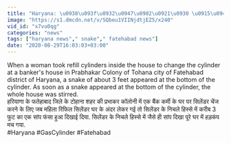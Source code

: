 ```yaml
---
title: "Haryana: \u0938\u093f\u0932\u0947\u0902\u0921\u0930 \u0915\u0947 \u0928\u093f\u091a\u0932\u0947 \u0939\u093f\u0938\u094d\u0938\u0947 \u092e\u0947\u0902 \u092e\u094c\u0924 \u092c\u0928\u0915\u0930 \u091b\u093f\u092a\u093e \u0925\u093e 3 \u092b\u0940\u091f \u0932\u0902\u092c\u093e \u0938\u093e\u0902\u092a, \u092e\u091a\u093e \u0939\u0921\u093c\u0915\u0902\u092a \u0935\u0928\u0907\u0902\u0921\u093f\u092f\u093e \u0939\u093f\u0902\u0926\u0940"
image: "https://s1.dmcdn.net/v/SQbeu1VIINjdtjEZ5/x240"
vid_id: "x7vu0qg"
categories: "news"
tags: ["haryana news"," snake"," fatehabad news"]
date: "2020-08-29T16:03:03+03:00"
---
```

When a woman took refill cylinders inside the house to change the cylinder at a banker's house in Prabhakar Colony of Tohana city of Fatehabad district of Haryana, a snake of about 3 feet appeared at the bottom of the cylinder. As soon as a snake appeared at the bottom of the cylinder, the whole house was stirred.  <br>हरियाणा के फतेहाबाद जिले के टोहाना शहर की प्रभाकर कॉलोनी में एक बैंक कर्मी के घर पर सिलेंडर चेंज करने के लिए जब महिला रिफिल सिलेंडर घर के अंदर लेकर गई तो सिलेंडर के निचले हिस्से में करीब 3 फुट का एक सांप फंसा हुआ दिखाई दिया. सिलेंडर के निचले हिस्से में जैसे ही सांप दिखा पूरे घर में हड़कंप मच गया.  <br>#Haryana #GasCylinder #Fatehabad
